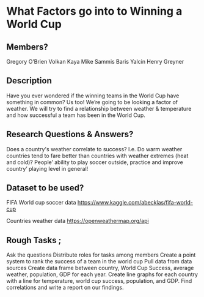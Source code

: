 # What Factors go into to Winning a World Cup

## Members?
Gregory O’Brien
Volkan Kaya
Mike Sammis
Baris Yalcin
Henry Greyner

## Description
Have you ever wondered if the winning teams in the World Cup have something in common? Us too! We’re going to be looking a factor of  weather. We will try to find a relationship between weather & temperature and how successful a team has been in the World Cup.

## Research Questions & Answers?
Does a country's weather correlate to success? I.e. Do warm weather countries tend to fare better than countries with weather extremes (heat and cold)?
People’ ability to play soccer outside, practice and improve country’ playing level in general!
 
## Dataset to be used?

FIFA World cup soccer data
https://www.kaggle.com/abecklas/fifa-world-cup

Countries weather data
https://openweathermap.org/api


## Rough Tasks ;
Ask the questions
Distribute roles for tasks among members
Create a point system to rank the success of a team in the world cup 
Pull data from data sources
Create data frame between country, World Cup Success, average weather, population, GDP for each year.
Create line graphs for each country with a line for temperature, world cup success, population, and GDP.
Find correlations and write a report on our findings. 
 	
